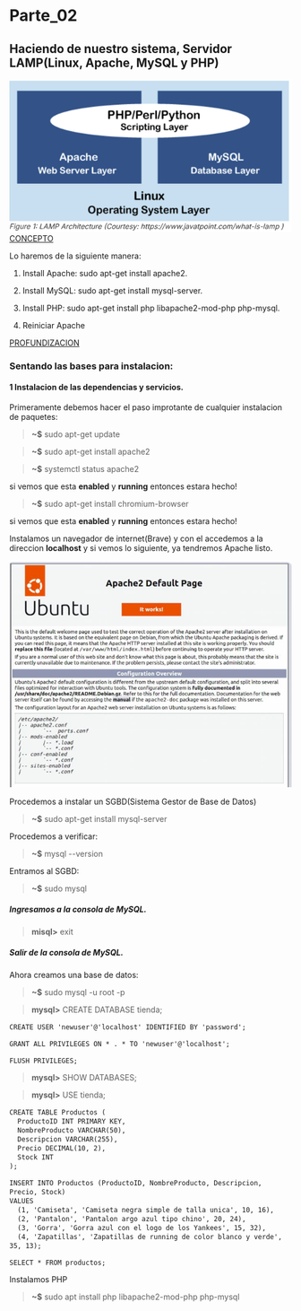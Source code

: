 # Parte_02

## Haciendo de nuestro sistema, Servidor LAMP(Linux, Apache, MySQL y PHP)

![LAMP](LAMP.png "SERVIDOR LAMP")
[CONCEPTO](https://www.liquidweb.com/blog/what-is-a-lamp-stack/)

Lo haremos de la siguiente manera:

1. Install Apache: sudo apt-get install apache2.

2. Install MySQL: sudo apt-get install mysql-server.

3. Install PHP: sudo apt-get install php libapache2-mod-php php-mysql.

4. Reiniciar Apache

[PROFUNDIZACION](https://www.digitalocean.com/community/tutorials/how-to-install-lamp-stack-on-ubuntu)

### Sentando las bases para instalacion:

#### 1 Instalacion de las dependencias y servicios.

Primeramente debemos hacer el paso improtante de cualquier instalacion de paquetes:

> **~$** sudo apt-get update

> **~$** sudo apt-get install apache2

> **~$** systemctl status apache2

si vemos que esta **enabled** y **running** entonces estara hecho!

> **~$** sudo apt-get install chromium-browser

si vemos que esta **enabled** y **running** entonces estara hecho!

Instalamos un navegador de internet(Brave) y con el accedemos a la direccion **localhost** y si vemos lo siguiente, ya tendremos Apache listo.

![LOCALHOST](APACHE.png "localhost")


Procedemos a instalar un SGBD(Sistema Gestor de Base de Datos)

> **~$** sudo apt-get install mysql-server

Procedemos a verificar:

> **~$** mysql --version

Entramos al SGBD:

> **~$** sudo mysql
##### _Ingresamos a la consola de MySQL._
> **misql>** exit
##### _Salir de la consola de MySQL._

Ahora creamos una base de datos:


> **~$** sudo mysql -u root -p

> **mysql>** CREATE DATABASE tienda;

```mysql
CREATE USER 'newuser'@'localhost' IDENTIFIED BY 'password';
```

```mysql
GRANT ALL PRIVILEGES ON * . * TO 'newuser'@'localhost';
```
```mysql
FLUSH PRIVILEGES;

```

> **mysql>** SHOW DATABASES;

> **mysql>** USE tienda;


```mysql
CREATE TABLE Productos (
  ProductoID INT PRIMARY KEY,
  NombreProducto VARCHAR(50),
  Descripcion VARCHAR(255),
  Precio DECIMAL(10, 2),
  Stock INT
);
```
```mysql
INSERT INTO Productos (ProductoID, NombreProducto, Descripcion, Precio, Stock)
VALUES 
  (1, 'Camiseta', 'Camiseta negra simple de talla unica', 10, 16),
  (2, 'Pantalon', 'Pantalon argo azul tipo chino', 20, 24),
  (3, 'Gorra', 'Gorra azul con el logo de los Yankees', 15, 32),
  (4, 'Zapatillas', 'Zapatillas de running de color blanco y verde', 35, 13);
  ```
```mysql
SELECT * FROM productos;
```

  Instalamos PHP

  > **~$** sudo apt install php libapache2-mod-php php-mysql

